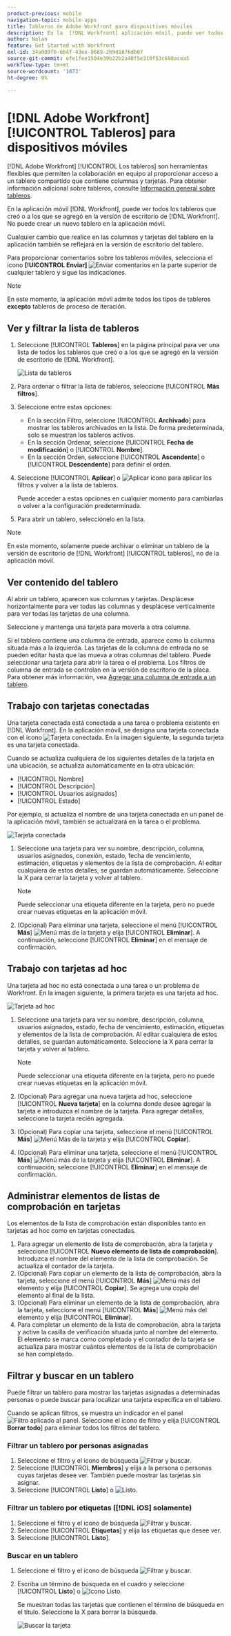 ```yaml
---
product-previous: mobile
navigation-topic: mobile-apps
title: Tableros de Adobe Workfront para dispositivos móviles
description: En la  [!DNL Workfront] aplicación móvil, puede ver todos los tableros que creó o a los que se agregó en la versión de escritorio de [!DNL Workfront].
author: Nolan
feature: Get Started with Workfront
exl-id: 34a009f6-6b4f-43ee-9689-2b9d1876db07
source-git-commit: efe1fee1504e39b22b2a40f5e319f53c698acea5
workflow-type: tm+mt
source-wordcount: '1073'
ht-degree: 0%

---
```


# [!DNL Adobe Workfront] [!UICONTROL Tableros] para dispositivos móviles

[!DNL Adobe Workfront] [!UICONTROL Los tableros] son herramientas flexibles que permiten la colaboración en equipo al proporcionar acceso a un tablero compartido que contiene columnas y tarjetas. Para obtener información adicional sobre tableros, consulte [Información general sobre tableros](/help/quicksilver/agile/boards-overview.md).

En la aplicación móvil [!DNL Workfront], puede ver todos los tableros que creó o a los que se agregó en la versión de escritorio de [!DNL Workfront]. No puede crear un nuevo tablero en la aplicación móvil.

Cualquier cambio que realice en las columnas y tarjetas del tablero en la aplicación también se reflejará en la versión de escritorio del tablero.

Para proporcionar comentarios sobre los tableros móviles, selecciona el icono **[!UICONTROL Enviar]** ![Enviar comentarios](assets/mobile-send-feedback-icon.png) en la parte superior de cualquier tablero y sigue las indicaciones.

>[!NOTE]
>
>En este momento, la aplicación móvil admite todos los tipos de tableros **excepto** tableros de proceso de iteración.

## Ver y filtrar la lista de tableros

1. Seleccione [!UICONTROL **Tableros**] en la página principal para ver una lista de todos los tableros que creó o a los que se agregó en la versión de escritorio de [!DNL Workfront].

   ![Lista de tableros](assets/mobile-all-boards-displayed.png)

1. Para ordenar o filtrar la lista de tableros, seleccione [!UICONTROL **Más filtros**].
1. Seleccione entre estas opciones:

   * En la sección Filtro, seleccione [!UICONTROL **Archivado**] para mostrar los tableros archivados en la lista. De forma predeterminada, solo se muestran los tableros activos.
   * En la sección Ordenar, seleccione [!UICONTROL **Fecha de modificación**] o [!UICONTROL **Nombre**].
   * En la sección Orden, seleccione [!UICONTROL **Ascendente**] o [!UICONTROL **Descendente**] para definir el orden.

1. Seleccione [!UICONTROL **Aplicar**] o ![Aplicar icono](assets/mobile-apply-icon-checkmark.png) para aplicar los filtros y volver a la lista de tableros.

   Puede acceder a estas opciones en cualquier momento para cambiarlas o volver a la configuración predeterminada.

1. Para abrir un tablero, selecciónelo en la lista.

>[!NOTE]
>
>En este momento, solamente puede archivar o eliminar un tablero de la versión de escritorio de [!DNL Workfront] [!UICONTROL tableros], no de la aplicación móvil.

## Ver contenido del tablero

Al abrir un tablero, aparecen sus columnas y tarjetas. Desplácese horizontalmente para ver todas las columnas y desplácese verticalmente para ver todas las tarjetas de una columna.

Seleccione y mantenga una tarjeta para moverla a otra columna.

Si el tablero contiene una columna de entrada, aparece como la columna situada más a la izquierda. Las tarjetas de la columna de entrada no se pueden editar hasta que las mueva a otras columnas del tablero. Puede seleccionar una tarjeta para abrir la tarea o el problema. Los filtros de columna de entrada se controlan en la versión de escritorio de la placa. Para obtener más información, vea [Agregar una columna de entrada a un tablero](/help/quicksilver/agile/use-boards-agile-planning-tools/add-intake-column-to-board.md).

## Trabajo con tarjetas conectadas

Una tarjeta conectada está conectada a una tarea o problema existente en [!DNL Workfront]. En la aplicación móvil, se designa una tarjeta conectada con el icono ![Tarjeta conectada](assets/mobile-boards-connected-card-icon.png). En la imagen siguiente, la segunda tarjeta es una tarjeta conectada.

Cuando se actualiza cualquiera de los siguientes detalles de la tarjeta en una ubicación, se actualiza automáticamente en la otra ubicación:

* [!UICONTROL Nombre]
* [!UICONTROL Descripción]
* [!UICONTROL Usuarios asignados]
* [!UICONTROL Estado]

Por ejemplo, si actualiza el nombre de una tarjeta conectada en un panel de la aplicación móvil, también se actualizará en la tarea o el problema.

![Tarjeta conectada](assets/mobile-types-of-cards.png)

1. Seleccione una tarjeta para ver su nombre, descripción, columna, usuarios asignados, conexión, estado, fecha de vencimiento, estimación, etiquetas y elementos de la lista de comprobación. Al editar cualquiera de estos detalles, se guardan automáticamente. Seleccione la X para cerrar la tarjeta y volver al tablero.

   >[!NOTE]
   >
   >Puede seleccionar una etiqueta diferente en la tarjeta, pero no puede crear nuevas etiquetas en la aplicación móvil.

1. (Opcional) Para eliminar una tarjeta, seleccione el menú [!UICONTROL **Más**] ![Menú más](assets/more-icon-spectrum.png) de la tarjeta y elija [!UICONTROL **Eliminar**]. A continuación, seleccione [!UICONTROL **Eliminar**] en el mensaje de confirmación.

## Trabajo con tarjetas ad hoc

Una tarjeta ad hoc no está conectada a una tarea o un problema de Workfront. En la imagen siguiente, la primera tarjeta es una tarjeta ad hoc.

![Tarjeta ad hoc](assets/mobile-types-of-cards.png)

1. Seleccione una tarjeta para ver su nombre, descripción, columna, usuarios asignados, estado, fecha de vencimiento, estimación, etiquetas y elementos de la lista de comprobación. Al editar cualquiera de estos detalles, se guardan automáticamente. Seleccione la X para cerrar la tarjeta y volver al tablero.

   >[!NOTE]
   >
   >Puede seleccionar una etiqueta diferente en la tarjeta, pero no puede crear nuevas etiquetas en la aplicación móvil.

1. (Opcional) Para agregar una nueva tarjeta ad hoc, seleccione [!UICONTROL **Nueva tarjeta**] en la columna donde desee agregar la tarjeta e introduzca el nombre de la tarjeta. Para agregar detalles, seleccione la tarjeta recién agregada.

1. (Opcional) Para copiar una tarjeta, seleccione el menú [!UICONTROL **Más**] ![Menú Más](assets/more-icon-spectrum.png) de la tarjeta y elija [!UICONTROL **Copiar**].

1. (Opcional) Para eliminar una tarjeta, seleccione el menú [!UICONTROL **Más**] ![Menú más](assets/more-icon-spectrum.png) de la tarjeta y elija [!UICONTROL **Eliminar**]. A continuación, seleccione [!UICONTROL **Eliminar**] en el mensaje de confirmación.

## Administrar elementos de listas de comprobación en tarjetas

Los elementos de la lista de comprobación están disponibles tanto en tarjetas ad hoc como en tarjetas conectadas.

1. Para agregar un elemento de lista de comprobación, abra la tarjeta y seleccione [!UICONTROL **Nuevo elemento de lista de comprobación**]. Introduzca el nombre del elemento de la lista de comprobación. Se actualiza el contador de la tarjeta.
1. (Opcional) Para copiar un elemento de la lista de comprobación, abra la tarjeta, seleccione el menú [!UICONTROL **Más**] ![Menú más](assets/more-icon-spectrum.png) del elemento y elija [!UICONTROL **Copiar**]. Se agrega una copia del elemento al final de la lista.
1. (Opcional) Para eliminar un elemento de la lista de comprobación, abra la tarjeta, seleccione el menú [!UICONTROL **Más**] ![Menú más](assets/more-icon-spectrum.png) del elemento y elija [!UICONTROL **Eliminar**].
1. Para completar un elemento de la lista de comprobación, abra la tarjeta y active la casilla de verificación situada junto al nombre del elemento.
El elemento se marca como completado y el contador de la tarjeta se actualiza para mostrar cuántos elementos de la lista de comprobación se han completado.

## Filtrar y buscar en un tablero

Puede filtrar un tablero para mostrar las tarjetas asignadas a determinadas personas o puede buscar para localizar una tarjeta específica en el tablero.

Cuando se aplican filtros, se muestra un indicador en el panel ![Filtro aplicado al panel](assets/active-filter-mobile-boards.png). Seleccione el icono de filtro y elija [!UICONTROL **Borrar todo**] para eliminar todos los filtros del tablero.

### Filtrar un tablero por personas asignadas

1. Seleccione el filtro y el icono de búsqueda ![Filtrar y buscar](assets/filter-search-icon-mobile-boards.png).
1. Seleccione [!UICONTROL **Miembros**] y elija a la persona o personas cuyas tarjetas desee ver. También puede mostrar las tarjetas sin asignar.
1. Seleccione [!UICONTROL **Listo**] o ![Listo](assets/mobile-apply-icon-checkmark.png).

### Filtrar un tablero por etiquetas ([!DNL iOS] solamente)

1. Seleccione el filtro y el icono de búsqueda ![Filtrar y buscar](assets/filter-search-icon-mobile-boards.png).
1. Seleccione [!UICONTROL **Etiquetas**] y elija las etiquetas que desee ver.
1. Seleccione [!UICONTROL **Listo**].

### Buscar en un tablero

1. Seleccione el filtro y el icono de búsqueda ![Filtrar y buscar](assets/filter-search-icon-mobile-boards.png).
1. Escriba un término de búsqueda en el cuadro y seleccione [!UICONTROL **Listo**] o ![Icono Listo](assets/mobile-apply-icon-checkmark.png).

   Se muestran todas las tarjetas que contienen el término de búsqueda en el título.
Seleccione la X para borrar la búsqueda.

   ![Buscar la tarjeta](assets/mobile-search-for-card.png)
